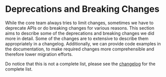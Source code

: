 # Deprecations and Breaking Changes

While the core team always tries to limit changes, sometimes we have to deprecate APIs or do breaking changes for various reasons.
This section aims to describe some of the deprecations and breaking changes we did more in detail. Some of the changes are to extensive to describe
them appropriately in a changelog. Additionally, we can provide code examples in the documentation, to make required changes more comprehensible and therefore
lower migration efforts.

Do notice that this is not a complete list, please see the [changelog](https://github.com/ReactiveX/rxjs/blob/master/CHANGELOG.md) for the complete list.
